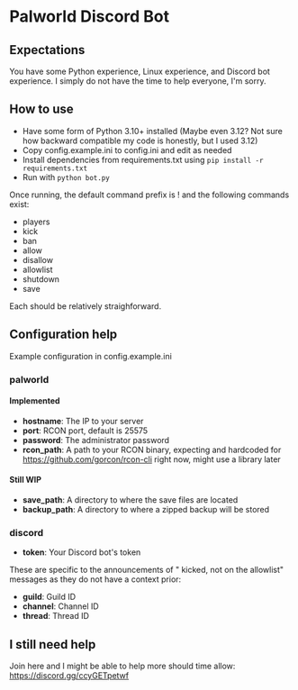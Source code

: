 # Palworld Discord Bot

## Expectations

You have some Python experience, Linux experience, and Discord bot experience. I simply do not have the time to help everyone, I'm sorry.

## How to use

- Have some form of Python 3.10+ installed (Maybe even 3.12? Not sure how backward compatible my code is honestly, but I used 3.12)
- Copy config.example.ini to config.ini and edit as needed
- Install dependencies from requirements.txt using `pip install -r requirements.txt`
- Run with `python bot.py`

Once running, the default command prefix is ! and the following commands exist:

- players
- kick
- ban
- allow
- disallow
- allowlist
- shutdown
- save

Each should be relatively straighforward.

## Configuration help

Example configuration in config.example.ini

### palworld

#### Implemented

- **hostname**: The IP to your server
- **port**: RCON port, default is 25575
- **password**: The administrator password
- **rcon_path**: A path to your RCON binary, expecting and hardcoded for https://github.com/gorcon/rcon-cli right now, might use a library later

#### Still WIP

- **save_path**: A directory to where the save files are located
- **backup_path**: A directory to where a zipped backup will be stored

### discord

- **token**: Your Discord bot's token

These are specific to the announcements of "<SteamID> kicked, not on the allowlist" messages as they do not have a context prior:

- **guild**: Guild ID
- **channel**: Channel ID
- **thread**: Thread ID

## I still need help

Join here and I might be able to help more should time allow: https://discord.gg/ccyGETpetwf